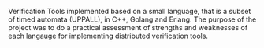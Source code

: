 Verification Tools implemented based on a small language, that is a subset of timed automata (UPPALL), in C++, Golang and Erlang.
The purpose of the project was to do a practical assessment of strengths and weaknesses of each langauge for implementing distributed verification tools.

